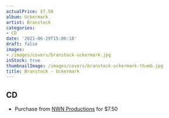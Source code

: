 ```yaml
---
actualPrice: $7.50
album: Uckermark
artist: Branstock
categories:
- CD
date: '2021-06-29T15:06:18'
draft: false
images:
- /images/covers/branstock-uckermark.jpg
inStock: true
thumbnailImage: /images/covers/branstock-uckermark-thumb.jpg
title: Branstock - Uckermark
---
```


## CD
* Purchase from [NWN Productions](http://shop.nwnprod.com/index.php?route=product/product&path=93&product_id=5696&sort=pd.name&order=ASC) for $7.50
